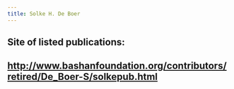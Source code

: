```yaml
---
title: Solke H. De Boer
---
```


## Site of listed publications:

## http://www.bashanfoundation.org/contributors/retired/De_Boer-S/solkepub.html
